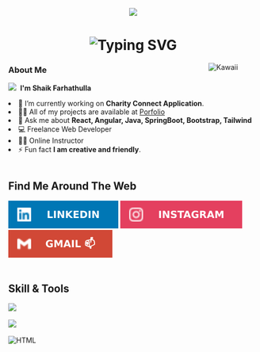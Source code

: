 <p align=center><img src="https://github.com/theabdulsalman/theabdulsalman/assets/143430536/56d7ee7f-b9e3-48e9-9af6-a056c43f26ab"/></p>

<h1 align="center">
<a><img src="https://readme-typing-svg.demolab.com?font=Platypi&size=25&duration=2000&pause=1000&color=3888FF&center=true&random=false&width=450&lines=Software+Engineer;Full+Stack+Developer;Freelancer+Web+Developer;Online+Instructor" alt="Typing SVG" /></a>
</h1>

<img src="https://media.tenor.com/at27bgtYrKsAAAAi/purple-bat.gif" alt="Kawaii" width="100" height="100" align="right" />
<h3 align="left">About Me</h3>
<p><img src="https://media.tenor.com/UdMNNyr9BgIAAAAi/discord-discordgifemoji.gif" />&nbsp; <b>I'm Shaik Farhathulla</b> </p>
<li>🔭 I’m currently working on <b>Charity Connect Application</b>.</li>
<li>👨‍💻 All of my projects are available at <a href="https://shaikfarhathulla-dev.github.io/portfolio/">Porfolio</a></li>
<li>💬 Ask me about <b>React, Angular, Java, SpringBoot, Bootstrap, Tailwind</b></li>
<li>💻 Freelance Web Developer</li>
<li>🧑‍🏫 Online Instructor</li>
<li>⚡ Fun fact <b>I am creative and friendly</b>.</li>

<br>
<h2 align="left">Find Me Around The Web</h2>
<div align="left">
<a href="https://www.linkedin.com/in/shaik-farhathulla/"><img src="https://raw.githubusercontent.com/PROxZIMA/PROxZIMA/master/src/social/linkedin.svg" alt="shaik-farhathulla-dev-liinkedin"/></a></a>
<a href="https://www.instagram.com/shaik_farhath93/"><img src="https://raw.githubusercontent.com/PROxZIMA/PROxZIMA/master/src/social/instagram.svg" alt="shaik-farhathulla-dev-insta"/></a>
<!-- <a href="https://twitter.com/theabdulsalman/"><img src="https://img.shields.io/badge/X-%23000000.svg?style=for-the-badge&logo=X&logoColor=white" alt="theabdulsalman"/></a>
<a href="https://youtube.com/theabdulsalman/"><img src="https://img.shields.io/badge/YouTube-%23FF0000.svg?style=for-the-badge&logo=YouTube&logoColor=white" alt="theabdulsalman"/></a> -->
<a href="mailto:shaikfarhathulla.dev@gmail.com"><img src="https://raw.githubusercontent.com/PROxZIMA/PROxZIMA/master/src/social/gmail.svg" alt="shaik-farhathulla-dev-mail"/></a>
</div>



<br>

<div>
<h2 align="left">Skill & Tools</h2>
<p align="left">
  <img src="https://skillicons.dev/icons?i=html,css,js,ts,react,angular,tailwind,bootstrap,java,spring,maven,mysql,c,py" />
</p>
<p align="left">
  <img src="https://skillicons.dev/icons?i=vscode,vite,eclipse,postman,git,github,aws,pycharm,anaconda,notion" />
</p>
 <img src="https://github.com/theabdulsalman/theabdulsalman/assets/143430536/dff1a70b-2ec9-49dc-908b-f295e6cecdc1" alt="HTML" height="50" title="HTML">


<!-- <br>
<h3 align="left">Support</h3>
<p><a href="https://www.buymeacoffee.com/theabdulsalman"> <img align="left" src="https://cdn.buymeacoffee.com/buttons/v2/default-yellow.png" height="50" width="210" alt="theabdulsalman" /></a></p> -->


<!-- <br>
<div align="left">
<h2>🐍 My Contributions 🐍</h2>
  <br>
<picture>
  <source media="(prefers-color-scheme: dark)" srcset="https://raw.githubusercontent.com/shaikfarhathulla-dev/shaikfarhathulla-dev/output/github-contribution-grid-snake-dark.svg">
  <source media="(prefers-color-scheme: light)" srcset="https://raw.githubusercontent.com/shaikfarhathulla-dev/shaikfarhathulla-dev/output/github-contribution-grid-snake.svg">
  <img alt="github contribution grid snake animation" src="https://raw.githubusercontent.com/shaikfarhathulla-dev/shaikfarhathulla-dev/output/github-contribution-grid-snake.svg">
</picture>
</br>
</div> -->

<!-- <div align="center">
<img src="https://github.com/theabdulsalman/theabdulsalman/assets/143430536/2353939e-9de5-443e-a560-b450cf27ddc5" />
</div> -->
